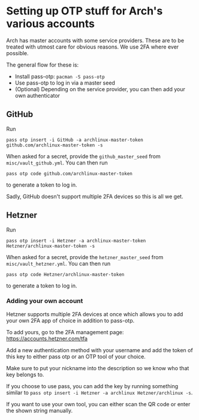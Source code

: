 # Setting up OTP stuff for Arch's various accounts

Arch has master accounts with some service providers. These are to be treated with utmost
care for obvious reasons. We use 2FA where ever possible.

The general flow for these is:
- Install pass-otp: `pacman -S pass-otp`
- Use pass-otp to log in via a master seed
- (Optional) Depending on the service provider, you can then add your own authenticator

## GitHub

Run

    pass otp insert -i GitHub -a archlinux-master-token github.com/archlinux-master-token -s

When asked for a secret, provide the `github_master_seed` from `misc/vault_github.yml`.
You can then run

    pass otp code github.com/archlinux-master-token

to generate a token to log in.

Sadly, GitHub doesn't support multiple 2FA devices so this is all we get.


## Hetzner

Run

    pass otp insert -i Hetzner -a archlinux-master-token Hetzner/archlinux-master-token -s

When asked for a secret, provide the `hetzner_master_seed` from `misc/vault_hetzner.yml`.
You can then run

    pass otp code Hetzner/archlinux-master-token

to generate a token to log in.


### Adding your own account

Hetzner supports multiple 2FA devices at once which allows you to add your own 2FA app of choice
in addition to pass-otp.

To add yours, go to the 2FA management page: https://accounts.hetzner.com/tfa

Add a new authentication method with your username and add the token of this
key to either pass otp or an OTP tool of your choice.

Make sure to put your nickname into the description so we know who that key belongs to.

If you choose to use pass, you can add the key by running something
similar to `pass otp insert -i Hetzner -a archlinux Hetzner/archlinux -s`.

If you want to use your own tool, you can either scan the QR code or enter the shown string manually.
